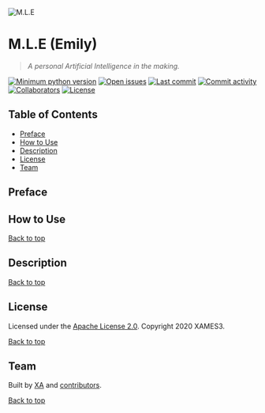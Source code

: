 ![M.L.E](https://github.com/xames3/mle/blob/assets/mle/files/banner/mle-banner.png?raw=true "M.L.E banner")

# M.L.E (Emily) <!-- omit in toc -->

> *A personal Artificial Intelligence in the making.*

[![Minimum python version](https://img.shields.io/static/v1?label=python&message=3.6%2B&color=blue&logoColor=yellow&style=flat-square&logo=python "Minimum python version")](https://www.python.org/downloads/) [![Open issues](https://img.shields.io/github/issues/xames3/mle?&style=flat-square&logo=github "Open issues")](https://github.com/xames3/mle/issues) [![Last commit](https://img.shields.io/github/last-commit/xames3/mle?&style=flat-square&logo=github "Last commit")](https://github.com/xames3/mle/commits/master) [![Commit activity](https://img.shields.io/github/commit-activity/m/xames3/mle?&style=flat-square&logo=github "Commit activity")](https://github.com/xames3/mle/commits/master) [![Collaborators](https://img.shields.io/github/contributors/xames3/mle?&logoColor=white&style=flat-square&logo=myspace "Contributors")](https://github.com/xames3/mle/settings/access?query=filter%3Acollaborators) [![License](https://img.shields.io/github/license/xames3/mle?&style=flat-square&logo=apache "License")](https://github.com/xames3/mle/blob/master/LICENSE)

## Table of Contents <!-- omit in toc -->

- [Preface](#preface)
- [How to Use](#how-to-use)
- [Description](#description)
- [License](#license)
- [Team](#team)

## Preface

## How to Use

[Back to top](#preface)

## Description

[Back to top](#preface)

## License

Licensed under the [Apache License 2.0](https://github.com/xames3/mle/blob/master/LICENSE). Copyright 2020 XAMES3.

[Back to top](#preface)

## Team

Built by [XA](https://linkedin.com/in/xames3 "XA's LinkedIn") and [contributors](https://github.com/xames3/mle/graphs/contributors "M.L.E contributors").

[Back to top](#preface)